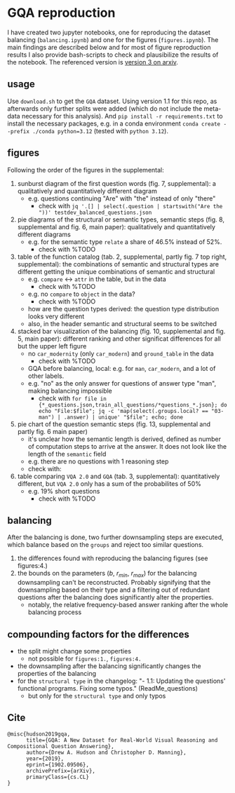 # GQA reproduction

I have created two jupyter notebooks, one for reproducing the dataset balancing (`balancing.ipynb`) and one for the figures (`figures.ipynb`). The main findings are described below and for most of figure reproduction results I also provide bash-scripts to check and plausibilize the results of the notebook. The referenced version is [version 3 on arxiv](https://arxiv.org/abs/1902.09506).

## usage

Use `download.sh` to get the `GQA` dataset. Using version 1.1 for this repo, as afterwards only further splits were added (which do not include the meta-data necessary for this analysis).
And `pip install -r requirements.txt` to install the necessary packages, e.g. in a conda environment `conda create --prefix ./conda python=3.12` (tested with `python 3.12`).

## figures

Following the order of the figures in the supplemental:

1. sunburst diagram of the first question words (fig. 7, supplemental): a qualitatively and quantitatively different diagram
    * e.g. questions continuing "Are" with "the" instead of only "there"
        * check with `jq '.[] | select(.question | startswith("Are the "))' testdev_balanced_questions.json`
2. pie diagrams of the structural or semantic types, semantic steps (fig. 8, supplemental and fig. 6, main paper): qualitatively and quantitatively different diagrams
    * e.g. for the semantic type `relate` a share of 46.5% instead of 52%.
        * check with %TODO
3. table of the function catalog (tab. 2, supplemental, partly fig. 7 top right, supplemental): the combinations of semantic and structural types are different getting the unique combinations of semantic and structural 
    * e.g. `compare` <-> `attr` in the table, but in the data
        * check with %TODO
    * e.g. no `compare` to `object` in the data?
        * check with %TODO
    * how are the question types derived: the question type distribution looks very different
    * also, in the header semantic and structural seems to be switched
4. stacked bar visualization of the balancing (fig. 10, supplemental and fig. 5, main paper): different ranking and other significat differences for all but the upper left figure
    * no `car_modernity` (only `car_modern`) and `ground_table` in the data
        * check with %TODO
    * GQA before balancing, local: e.g. for `man`, `car_modern`, and a lot of other labels.
    * e.g. "no" as the only answer for questions of answer type "man", making balancing impossible
        * check with `for file in {*_questions.json,train_all_questions/*questions_*.json}; do echo "File:$file"; jq -c 'map(select(.groups.local? == "03-man") | .answer) | unique' "$file"; echo; done`
5. pie chart of the question semantic steps (fig. 13, supplemental and partly fig. 6 main paper)
    * it's unclear how the semantic length is derived, defined as number of computation steps to arrive at the answer. It does not look like the length of the `semantic` field
    * e.g. there are no questions with 1 reasoning step
    * check with: 
6. table comparing `VQA 2.0` and `GQA` (tab. 3, supplemental): quantitatively different, but `VQA 2.0` only has a sum of the probabilites of $50 \%$
    * e.g. 19% short questions
        * check with %TODO

## balancing

After the balancing is done, two further downsampling steps are executed, which balance based on the `groups` and reject too similar questions.

1. the differences found with reproducing the balancing figures (see figures:4.)
2. the bounds on the parameters ($b$, $r_{min}$, $r_{max}$) for the balancing downsampling can't be reconstructed. Probably signifying that the downsampling based on their type and a filtering out of redundant questions after the balancing does significantly alter the properties.
    * notably, the relative frequency-based answer ranking after the whole balancing process

## compounding factors for the differences

* the split might change some properties
    * not possible for `figures:1.`, `figures:4.`
* the downsampling after the balancing significantly changes the properties of the balancing
* for the `structural type` in the changelog: "- 1.1: Updating the questions' functional programs. Fixing some typos." (ReadMe_questions)
    * but only for the `structural type` and only typos

## Cite

```
@misc{hudson2019gqa,
      title={GQA: A New Dataset for Real-World Visual Reasoning and Compositional Question Answering}, 
      author={Drew A. Hudson and Christopher D. Manning},
      year={2019},
      eprint={1902.09506},
      archivePrefix={arXiv},
      primaryClass={cs.CL}
}
```
